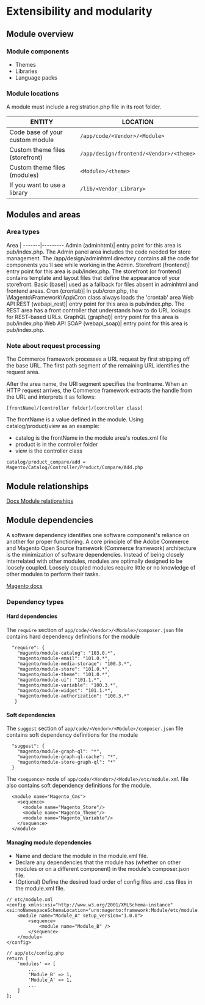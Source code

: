 # Extensibility and modularity

## Module overview
### Module components
- Themes
- Libraries
- Language packs
### Module locations
A module must include a registration.php file in its root folder.

ENTITY | LOCATION
-------|---------
Code base of your custom module	| `/app/code/<Vendor>/<Module>`
Custom theme files (storefront)	| `/app/design/frontend/<Vendor>/<theme>`
Custom theme files (modules)	| `<Module>/<theme>`
If you want to use a library	| `/lib/<Vendor_Library>`

## Modules and areas
### Area types

Area | 
-------|---------
Admin (adminhtml)| entry point for this area is pub/index.php. The Admin panel area includes the code needed for store management. The /app/design/adminhtml directory contains all the code for components you'll see while working in the Admin.
Storefront (frontend)| entry point for this area is pub/index.php. The storefront (or frontend) contains template and layout files that define the appearance of your storefront.
Basic (base)| used as a fallback for files absent in adminhtml and frontend areas.
Cron (crontab)| In pub/cron.php, the \Magento\Framework\App\Cron class always loads the 'crontab' area
Web API REST (webapi_rest)| entry point for this area is pub/index.php. The REST area has a front controller that understands how to do URL lookups for REST-based URLs.
GraphQL (graphql)| entry point for this area is pub/index.php
Web API SOAP (webapi_soap)| entry point for this area is pub/index.php.


### Note about request processing
The Commerce framework processes a URL request by first stripping off the base URL. The first path segment of the remaining URL identifies the request area.

After the area name, the URI segment specifies the frontname. When an HTTP request arrives, the Commerce framework extracts the handle from the URL and interprets it as follows:
```
[frontName]/[controller folder]/[controller class]
```

The frontName is a value defined in the module. Using catalog/product/view as an example:

- catalog is the frontName in the module area's routes.xml file
- product is in the controller folder
- view is the controller class

```
catalog/product_compare/add = Magento/Catalog/Controller/Product/Compare/Add.php
```

## Module relationships
[Docs Module relationships](https://developer.adobe.com/commerce/php/architecture/modules/relationships/)

## Module dependencies
A software dependency identifies one software component's reliance on another for proper functioning. A core principle of the Adobe Commerce and Magento Open Source framework (Commerce framework) architecture is the minimization of software dependencies. Instead of being closely interrelated with other modules, modules are optimally designed to be loosely coupled. Loosely coupled modules require little or no knowledge of other modules to perform their tasks.

[Magento docs](https://developer.adobe.com/commerce/php/architecture/modules/dependencies/)
### Dependency types
#### Hard dependencies
The `require` section of `app/code/<Vendor>/<Module>/composer.json` file contains hard dependency definitions for the module
```
  "require": {
    "magento/module-catalog": "103.0.*",
    "magento/module-email": "101.0.*",
    "magento/module-media-storage": "100.3.*",
    "magento/module-store": "101.0.*",
    "magento/module-theme": "101.0.*",
    "magento/module-ui": "101.1.*",
    "magento/module-variable": "100.3.*",
    "magento/module-widget": "101.1.*",
    "magento/module-authorization": "100.3.*"
   }
```
#### Soft dependencies
The `suggest` section of `app/code/<Vendor>/<Module>/composer.json` file contains soft dependency definitions for the module
```
  "suggest": {
    "magento/module-graph-ql": "*",
    "magento/module-graph-ql-cache": "*",
    "magento/module-store-graph-ql": "*"
  }
```
The `<sequence>` node of `app/code/<Vendor>/<Module>/etc/module.xml` file also contains soft dependency definitions for the module.
```
  <module name="Magento_Cms">
    <sequence>
      <module name="Magento_Store"/>
      <module name="Magento_Theme"/>
      <module name="Magento_Variable"/>
    </sequence>
  </module>
```
#### Managing module dependencies
- Name and declare the module in the module.xml file.
- Declare any dependencies that the module has (whether on other modules or on a different component) in the module's composer.json file.
- (Optional) Define the desired load order of config files and .css files in the module.xml file.
```
// etc/module.xml
<config xmlns:xsi="http://www.w3.org/2001/XMLSchema-instance" xsi:noNamespaceSchemaLocation="urn:magento:framework:Module/etc/module.xsd">
    <module name="Module_A" setup_version="1.0.0">
        <sequence>
            <module name="Module_B" />
        </sequence>
    </module>
</config>

// app/etc/config.php
return [
    'modules' => [
        ...
        'Module_B' => 1,
        'Module_A' => 1,
        ...
    ]
];
```